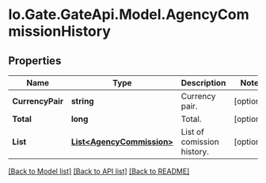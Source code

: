 
# Io.Gate.GateApi.Model.AgencyCommissionHistory

## Properties

Name | Type | Description | Notes
------------ | ------------- | ------------- | -------------
**CurrencyPair** | **string** | Currency pair. | [optional] 
**Total** | **long** | Total. | [optional] 
**List** | [**List&lt;AgencyCommission&gt;**](AgencyCommission.md) | List of comission history. | [optional] 

[[Back to Model list]](../README.md#documentation-for-models)
[[Back to API list]](../README.md#documentation-for-api-endpoints)
[[Back to README]](../README.md)

